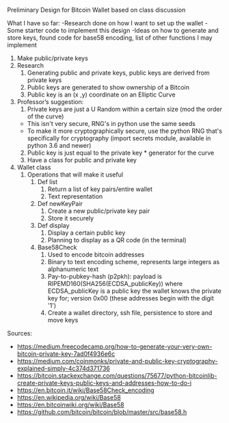 ﻿
 Preliminary Design for Bitcoin Wallet based on class discussion
 
  What I have so far:
 -Research done on how I want to set up the wallet
 -Some starter code to implement this design
 -Ideas on how to generate and store keys, found code for base58 encoding, list of other functions I may implement
 
 1. Make public/private keys
   1. Research
      1. Generating public and private keys, public keys are derived from private keys
      2. Public keys are generated to show ownership of a Bitcoin
      3. Public key is an (x ,y) coordinate on an Elliptic Curve
   2. Professor’s suggestion: 
      1. Private keys are just a U Random within a certain size (mod the order of the curve) 
      -  This isn't very secure, RNG's in python use the same seeds
      -  To make it more cryptographically secure, use the python RNG that's specifically for cryptography (import secrets module, available in python 3.6 and newer) 
      2. Public key is just equal to the private key * generator for the curve
      3. Have a class for public and private key
2. Wallet class
   1. Operations that will make it useful
      1. Def list
         1. Return a list of key pairs/entire wallet
         2. Text representation
      2. Def newKeyPair
         1. Create a new public/private key pair
         2. Store it securely
      3. Def display
         1. Display a certain public key
         2. Planning to display as a QR code (in the terminal)
      4. Base58Check
         1. Used to encode bitcoin addresses
         2. Binary to text encoding scheme, represents large integers as alphanumeric text
         3. Pay-to-pubkey-hash (p2pkh): payload is RIPEMD160(SHA256(ECDSA_publicKey)) where ECDSA_publicKey is a public key the wallet knows the private key for; version 0x00 (these addresses begin with the digit '1')
         4. Create a wallet directory, ssh file, persistence to store and move keys
         
  Sources: 
- https://medium.freecodecamp.org/how-to-generate-your-very-own-bitcoin-private-key-7ad0f4936e6c
- https://medium.com/coinmonks/private-and-public-key-cryptography-explained-simply-4c374d371736
- https://bitcoin.stackexchange.com/questions/75677/python-bitcoinlib-create-private-keys-public-keys-and-addresses-how-to-do-i
- https://en.bitcoin.it/wiki/Base58Check_encoding
- https://en.wikipedia.org/wiki/Base58
- https://en.bitcoinwiki.org/wiki/Base58
- https://github.com/bitcoin/bitcoin/blob/master/src/base58.h
